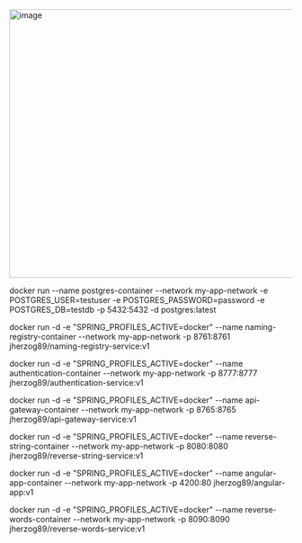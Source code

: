 <img width="823" height="478" alt="image" src="https://github.com/user-attachments/assets/3460e8b8-760b-497e-9a97-95d66e4560a8" />

docker run --name postgres-container --network my-app-network -e POSTGRES_USER=testuser -e POSTGRES_PASSWORD=password -e POSTGRES_DB=testdb -p 5432:5432 -d postgres:latest

docker run -d -e "SPRING_PROFILES_ACTIVE=docker" --name naming-registry-container --network my-app-network -p 8761:8761 jherzog89/naming-registry-service:v1

docker run -d -e "SPRING_PROFILES_ACTIVE=docker" --name authentication-container --network my-app-network -p 8777:8777 jherzog89/authentication-service:v1

docker run -d -e "SPRING_PROFILES_ACTIVE=docker" --name api-gateway-container --network my-app-network -p 8765:8765 jherzog89/api-gateway-service:v1

docker run -d -e "SPRING_PROFILES_ACTIVE=docker" --name reverse-string-container --network my-app-network -p 8080:8080 jherzog89/reverse-string-service:v1

docker run -d -e "SPRING_PROFILES_ACTIVE=docker" --name angular-app-container --network my-app-network -p 4200:80 jherzog89/angular-app:v1

docker run -d -e "SPRING_PROFILES_ACTIVE=docker" --name reverse-words-container --network my-app-network -p 8090:8090 jherzog89/reverse-words-service:v1
